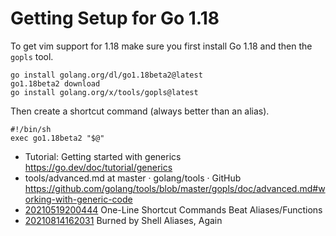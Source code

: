 # Getting Setup for Go 1.18

To get vim support for 1.18 make sure you first install Go 1.18 and then
the `gopls` tool.

```
go install golang.org/dl/go1.18beta2@latest
go1.18beta2 download
go install golang.org/x/tools/gopls@latest
```

Then create a shortcut command (always better than an alias).

```
#!/bin/sh
exec go1.18beta2 "$@"
```

* Tutorial: Getting started with generics  
  <https://go.dev/doc/tutorial/generics>
* tools/advanced.md at master · golang/tools · GitHub  
  <https://github.com/golang/tools/blob/master/gopls/doc/advanced.md#working-with-generic-code>
* [20210519200444](/20210519200444/) One-Line Shortcut Commands Beat Aliases/Functions
* [20210814162031](/20210814162031/) Burned by Shell Aliases, Again
